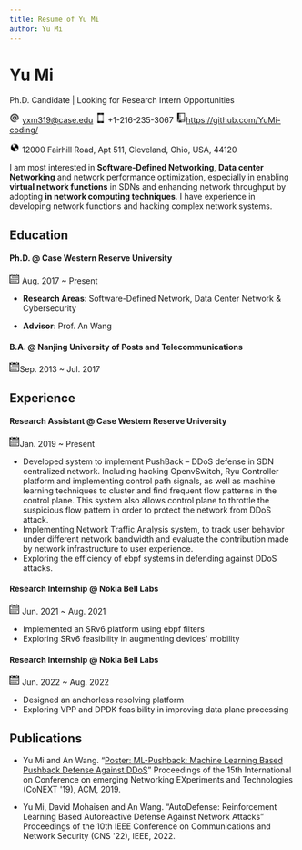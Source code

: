 ```yaml
---
title: Resume of Yu Mi
author: Yu Mi
---
```

# Yu Mi
Ph.D. Candidate | Looking for Research Intern Opportunities

<img src="./img/298225.png" alt="drawing" height="18"/> yxm319@case.edu   <img src="./img/298760.png" alt="drawing" height="18"/> +1-216-235-3067  <img src="./img/298860.png" alt="drawing" height="18"/>https://github.com/YuMi-coding/

<img src="./img/298790.png" alt="drawing" height="18"/> 12000 Fairhill Road, Apt 511, Cleveland, Ohio, USA, 44120

I am most interested in **Software-Defined Networking**, **Data center Networking** and network performance optimization, especially in enabling **virtual network functions** in SDNs and enhancing network throughput by adopting **in network computing techniques**. I have experience in developing network functions and hacking complex network systems.



## Education

#### Ph.D. @ Case Western Reserve University

<img src="./img/298737.png" alt="drawing" height="18"/> Aug. 2017 ~ Present

- **Research Areas**: Software-Defined Network, Data Center Network & Cybersecurity

- **Advisor**: Prof. An Wang

  

#### B.A. @ Nanjing University of Posts and Telecommunications

<img src="./img/298737.png" alt="drawing" height="18"/>Sep. 2013 ~ Jul. 2017



## Experience

#### Research Assistant @ Case Western Reserve University

<img src="./img/298737.png" alt="drawing" height="18"/>Jan. 2019 ~ Present

- Developed system to implement PushBack – DDoS defense in SDN centralized network. Including hacking OpenvSwitch, Ryu Controller platform and implementing control path signals, as well as machine learning techniques to cluster and find frequent flow patterns in the control plane. This system also allows control plane to throttle the suspicious flow pattern in order to protect the network from DDoS attack.
- Implementing Network Traffic Analysis system, to track user behavior under different network bandwidth and evaluate the contribution made by network infrastructure to user experience.
- Exploring the efficiency of ebpf systems in defending against DDoS attacks.

#### Research Internship @ Nokia Bell Labs

<img src="./img/298737.png" alt="drawing" height="18"/> Jun. 2021 ~ Aug. 2021

- Implemented an SRv6 platform using ebpf filters
- Exploring SRv6 feasibility in augmenting devices' mobility

#### Research Internship @ Nokia Bell Labs

<img src="./img/298737.png" alt="drawing" height="18"/> Jun. 2022 ~ Aug. 2022

- Designed an anchorless resolving platform
- Exploring VPP and DPDK feasibility in improving data plane processing

## Publications

- Yu Mi and An Wang. “[Poster: ML-Pushback: Machine Learning Based Pushback Defense Against DDoS](https://dl.acm.org/doi/abs/10.1145/3360468.3368188)” Proceedings of the 15th International on Conference on emerging Networking EXperiments and Technologies (CoNEXT '19), ACM, 2019.

- Yu Mi, David Mohaisen and An Wang. “AutoDefense: Reinforcement Learning Based Autoreactive Defense Against Network Attacks” Proceedings of the 10th IEEE Conference on Communications and Network Security (CNS '22), IEEE, 2022.

